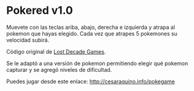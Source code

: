 <h1>Pokered v1.0</h1>

<p>Muevete con las teclas ariba, abajo, derecha e izquierda y atrapa al pokemon que hayas elegido. Cada vez que atrapes 5 pokemones su velocidad subirá.</p>

<p>Código original de <a href="http://www.lostdecadegames.com/how-to-make-a-simple-html5-canvas-game/" target="blank">Lost Decade Games</a>.

<p>Se le adaptó a una versión de pokemon permitiendo elegir qué pokemon capturar y se agregó niveles de dificultad.</p>

<p>Puedes jugar desde este enlace: <a href="http://cesaraquino.info/pokegame" target="blank">http://cesaraquino.info/pokegame</a></p>
